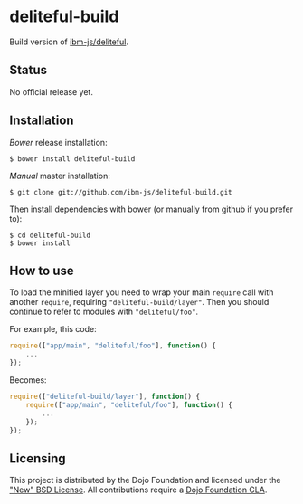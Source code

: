 # deliteful-build

Build version of [ibm-js/deliteful](https://github.com/ibm-js/deliteful).

## Status

No official release yet.

## Installation

_Bower_ release installation:

    $ bower install deliteful-build

_Manual_ master installation:

    $ git clone git://github.com/ibm-js/deliteful-build.git

Then install dependencies with bower (or manually from github if you prefer to):

	$ cd deliteful-build
	$ bower install


## How to use

To load the minified layer you need to wrap your main `require` call with another `require`, requiring `"deliteful-build/layer"`. Then you should continue to
refer to modules with `"deliteful/foo"`.

For example, this code:
```js
require(["app/main", "deliteful/foo"], function() {
	...
});
```
Becomes:
```js
require(["deliteful-build/layer"], function() {
	require(["app/main", "deliteful/foo"], function() {
		...
	});
});
```

## Licensing

This project is distributed by the Dojo Foundation and licensed under the ["New" BSD License](./LICENSE).
All contributions require a [Dojo Foundation CLA](http://dojofoundation.org/about/claForm).
